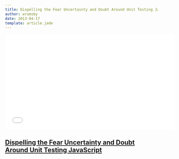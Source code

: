 ```yaml
---
title: Dispelling the Fear Uncertainty and Doubt Around Unit Testing JavaScript
author: wrumsby
date: 2013-04-17
template: article.jade
---
```


<iframe width="560" height="315" src="//www.youtube.com/embed/TsUdM9UnnL0" frameborder="0" allowfullscreen class="video-embed"></iframe>

## [Dispelling the Fear Uncertainty and Doubt Around Unit Testing JavaScript](http://www.youtube.com/watch?v=TsUdM9UnnL0)